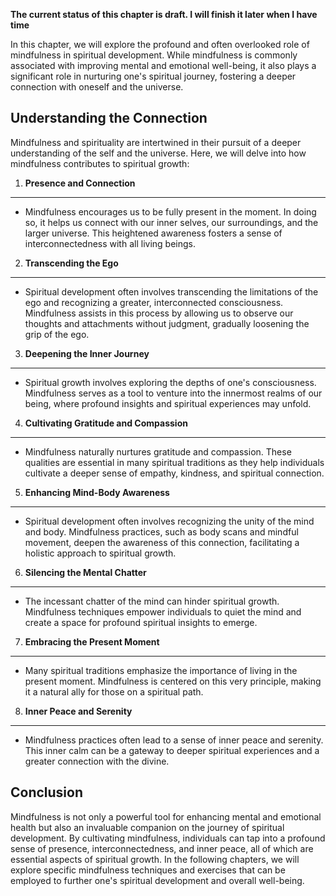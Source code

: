 **The current status of this chapter is draft. I will finish it later when I have time**

In this chapter, we will explore the profound and often overlooked role of mindfulness in spiritual development. While mindfulness is commonly associated with improving mental and emotional well-being, it also plays a significant role in nurturing one's spiritual journey, fostering a deeper connection with oneself and the universe.

Understanding the Connection
----------------------------

Mindfulness and spirituality are intertwined in their pursuit of a deeper understanding of the self and the universe. Here, we will delve into how mindfulness contributes to spiritual growth:

1. **Presence and Connection**
------------------------------

* Mindfulness encourages us to be fully present in the moment. In doing so, it helps us connect with our inner selves, our surroundings, and the larger universe. This heightened awareness fosters a sense of interconnectedness with all living beings.

2. **Transcending the Ego**
---------------------------

* Spiritual development often involves transcending the limitations of the ego and recognizing a greater, interconnected consciousness. Mindfulness assists in this process by allowing us to observe our thoughts and attachments without judgment, gradually loosening the grip of the ego.

3. **Deepening the Inner Journey**
----------------------------------

* Spiritual growth involves exploring the depths of one's consciousness. Mindfulness serves as a tool to venture into the innermost realms of our being, where profound insights and spiritual experiences may unfold.

4. **Cultivating Gratitude and Compassion**
-------------------------------------------

* Mindfulness naturally nurtures gratitude and compassion. These qualities are essential in many spiritual traditions as they help individuals cultivate a deeper sense of empathy, kindness, and spiritual connection.

5. **Enhancing Mind-Body Awareness**
------------------------------------

* Spiritual development often involves recognizing the unity of the mind and body. Mindfulness practices, such as body scans and mindful movement, deepen the awareness of this connection, facilitating a holistic approach to spiritual growth.

6. **Silencing the Mental Chatter**
-----------------------------------

* The incessant chatter of the mind can hinder spiritual growth. Mindfulness techniques empower individuals to quiet the mind and create a space for profound spiritual insights to emerge.

7. **Embracing the Present Moment**
-----------------------------------

* Many spiritual traditions emphasize the importance of living in the present moment. Mindfulness is centered on this very principle, making it a natural ally for those on a spiritual path.

8. **Inner Peace and Serenity**
-------------------------------

* Mindfulness practices often lead to a sense of inner peace and serenity. This inner calm can be a gateway to deeper spiritual experiences and a greater connection with the divine.

Conclusion
----------

Mindfulness is not only a powerful tool for enhancing mental and emotional health but also an invaluable companion on the journey of spiritual development. By cultivating mindfulness, individuals can tap into a profound sense of presence, interconnectedness, and inner peace, all of which are essential aspects of spiritual growth. In the following chapters, we will explore specific mindfulness techniques and exercises that can be employed to further one's spiritual development and overall well-being.
